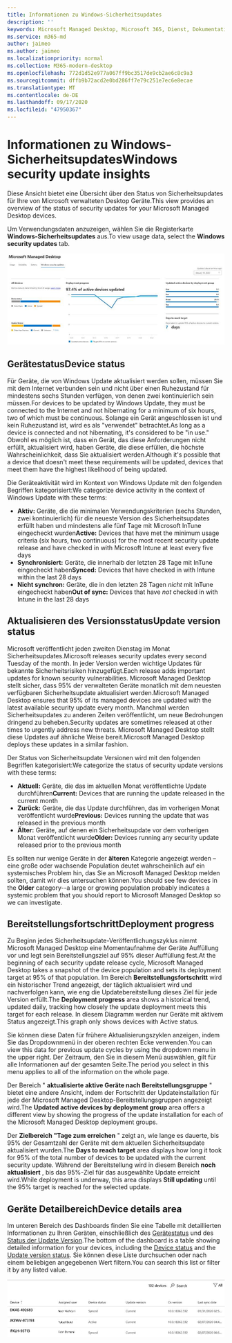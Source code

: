 ```yaml
---
title: Informationen zu Windows-Sicherheitsupdates
description: ''
keywords: Microsoft Managed Desktop, Microsoft 365, Dienst, Dokumentation
ms.service: m365-md
author: jaimeo
ms.author: jaimeo
ms.localizationpriority: normal
ms.collection: M365-modern-desktop
ms.openlocfilehash: 772d1d52e977a067ff9bc3517de9cb2ae6c8c9a3
ms.sourcegitcommit: dffb9b72acd2e0bd286ff7e79c251e7ec6e8ecae
ms.translationtype: MT
ms.contentlocale: de-DE
ms.lasthandoff: 09/17/2020
ms.locfileid: "47950367"
---
```

# <a name="windows-security-update-insights"></a><span data-ttu-id="be48a-103">Informationen zu Windows-Sicherheitsupdates</span><span class="sxs-lookup"><span data-stu-id="be48a-103">Windows security update insights</span></span>
<span data-ttu-id="be48a-104">Diese Ansicht bietet eine Übersicht über den Status von Sicherheitsupdates für Ihre von Microsoft verwalteten Desktop Geräte.</span><span class="sxs-lookup"><span data-stu-id="be48a-104">This view provides an overview of the status of security updates for your Microsoft Managed Desktop devices.</span></span> 

<span data-ttu-id="be48a-105">Um Verwendungsdaten anzuzeigen, wählen Sie die Registerkarte <strong>Windows-Sicherheitsupdates</strong> aus.</span><span class="sxs-lookup"><span data-stu-id="be48a-105">To view usage data, select the <strong>Windows security updates</strong> tab.</span></span>

![Windows-Sicherheitsupdate Bereich: Balkendiagramme des Gerätestatus und der Update Version in der linken Spalte, Aktualisierungs Bereitstellungsfortschritt im Zeitverlauf in der mittleren Spalte und Prozentsatz aktiver Geräte nach Bereitstellungsgruppe sowie die Anzahl der Tage, die zum Erreichen des Bereitstellungsziels "95%" in der rechten Spalte verwendet wurden.](../../media/update-insights.jpg)

## <a name="device-status"></a><span data-ttu-id="be48a-107">Gerätestatus</span><span class="sxs-lookup"><span data-stu-id="be48a-107">Device status</span></span>

<span data-ttu-id="be48a-108">Für Geräte, die von Windows Update aktualisiert werden sollen, müssen Sie mit dem Internet verbunden sein und nicht über einen Ruhezustand für mindestens sechs Stunden verfügen, von denen zwei kontinuierlich sein müssen.</span><span class="sxs-lookup"><span data-stu-id="be48a-108">For devices to be updated by Windows Update, they must be connected to the Internet and not hibernating for a minimum of six hours, two of which must be continuous.</span></span> <span data-ttu-id="be48a-109">Solange ein Gerät angeschlossen ist und kein Ruhezustand ist, wird es als "verwendet" betrachtet.</span><span class="sxs-lookup"><span data-stu-id="be48a-109">As long as a device is connected and not hibernating, it's considered to be "in use."</span></span> <span data-ttu-id="be48a-110">Obwohl es möglich ist, dass ein Gerät, das diese Anforderungen nicht erfüllt, aktualisiert wird, haben Geräte, die diese erfüllen, die höchste Wahrscheinlichkeit, dass Sie aktualisiert werden.</span><span class="sxs-lookup"><span data-stu-id="be48a-110">Although it's possible that a device that doesn't meet these requirements will be updated, devices that meet them have the highest likelihood of being updated.</span></span> 

<span data-ttu-id="be48a-111">Die Geräteaktivität wird im Kontext von Windows Update mit den folgenden Begriffen kategorisiert:</span><span class="sxs-lookup"><span data-stu-id="be48a-111">We categorize device activity in the context of Windows Update with these terms:</span></span>

- <span data-ttu-id="be48a-112"><strong>Aktiv:</strong> Geräte, die die minimalen Verwendungskriterien (sechs Stunden, zwei kontinuierlich) für die neueste Version des Sicherheitsupdates erfüllt haben und mindestens alle fünf Tage mit Microsoft InTune eingecheckt wurden</span><span class="sxs-lookup"><span data-stu-id="be48a-112"><strong>Active:</strong> Devices that have met the minimum usage criteria (six hours, two continuous) for the most recent security update release and have checked in with Microsoft Intune at least every five days</span></span>
- <span data-ttu-id="be48a-113"><strong>Synchronisiert:</strong> Geräte, die innerhalb der letzten 28 Tage mit InTune eingecheckt haben</span><span class="sxs-lookup"><span data-stu-id="be48a-113"><strong>Synced:</strong> Devices that have checked in with Intune within the last 28 days</span></span>
- <span data-ttu-id="be48a-114"><strong>Nicht synchron:</strong> Geräte, die in den letzten 28 Tagen <i>nicht</i> mit InTune eingecheckt haben</span><span class="sxs-lookup"><span data-stu-id="be48a-114"><strong>Out of sync:</strong> Devices that have <i>not</i> checked in with Intune in the last 28 days</span></span>




## <a name="update-version-status"></a><span data-ttu-id="be48a-115">Aktualisieren des Versionsstatus</span><span class="sxs-lookup"><span data-stu-id="be48a-115">Update version status</span></span>

<span data-ttu-id="be48a-116">Microsoft veröffentlicht jeden zweiten Dienstag im Monat Sicherheitsupdates.</span><span class="sxs-lookup"><span data-stu-id="be48a-116">Microsoft releases security updates every second Tuesday of the month.</span></span> <span data-ttu-id="be48a-117">In jeder Version werden wichtige Updates für bekannte Sicherheitsrisiken hinzugefügt.</span><span class="sxs-lookup"><span data-stu-id="be48a-117">Each release adds important updates for known security vulnerabilities.</span></span> <span data-ttu-id="be48a-118">Microsoft Managed Desktop stellt sicher, dass 95% der verwalteten Geräte monatlich mit dem neuesten verfügbaren Sicherheitsupdate aktualisiert werden.</span><span class="sxs-lookup"><span data-stu-id="be48a-118">Microsoft Managed Desktop ensures that 95% of its managed devices are updated with the latest available security update every month.</span></span> <span data-ttu-id="be48a-119">Manchmal werden Sicherheitsupdates zu anderen Zeiten veröffentlicht, um neue Bedrohungen dringend zu beheben.</span><span class="sxs-lookup"><span data-stu-id="be48a-119">Security updates are sometimes released at other times to urgently address new threats.</span></span> <span data-ttu-id="be48a-120">Microsoft Managed Desktop stellt diese Updates auf ähnliche Weise bereit.</span><span class="sxs-lookup"><span data-stu-id="be48a-120">Microsoft Managed Desktop deploys these updates in a similar fashion.</span></span>

<span data-ttu-id="be48a-121">Der Status von Sicherheitsupdate Versionen wird mit den folgenden Begriffen kategorisiert:</span><span class="sxs-lookup"><span data-stu-id="be48a-121">We categorize the status of security update versions with these terms:</span></span>

- <span data-ttu-id="be48a-122"><strong>Aktuell:</strong> Geräte, die das im aktuellen Monat veröffentlichte Update durchführen</span><span class="sxs-lookup"><span data-stu-id="be48a-122"><strong>Current:</strong> Devices that are running the update released in the current month</span></span>
- <span data-ttu-id="be48a-123"><strong>Zurück:</strong> Geräte, die das Update durchführen, das im vorherigen Monat veröffentlicht wurde</span><span class="sxs-lookup"><span data-stu-id="be48a-123"><strong>Previous:</strong> Devices running the update that was released in the previous month</span></span>
- <span data-ttu-id="be48a-124"><strong>Älter:</strong> Geräte, auf denen ein Sicherheitsupdate vor dem vorherigen Monat veröffentlicht wurde</span><span class="sxs-lookup"><span data-stu-id="be48a-124"><strong>Older:</strong> Devices running any security update released prior to the previous month</span></span>

<span data-ttu-id="be48a-125">Es sollten nur wenige Geräte in der <strong>älteren</strong> Kategorie angezeigt werden – eine große oder wachsende Population deutet wahrscheinlich auf ein systemisches Problem hin, das Sie an Microsoft Managed Desktop melden sollten, damit wir dies untersuchen können.</span><span class="sxs-lookup"><span data-stu-id="be48a-125">You should see few devices in the <strong>Older</strong> category--a large or growing population probably indicates a systemic problem that you should report to Microsoft Managed Desktop so we can investigate.</span></span>


## <a name="deployment-progress"></a><span data-ttu-id="be48a-126">Bereitstellungsfortschritt</span><span class="sxs-lookup"><span data-stu-id="be48a-126">Deployment progress</span></span>

<span data-ttu-id="be48a-127">Zu Beginn jedes Sicherheitsupdate-Veröffentlichungszyklus nimmt Microsoft Managed Desktop eine Momentaufnahme der Geräte Auffüllung vor und legt sein Bereitstellungsziel auf 95% dieser Auffüllung fest.</span><span class="sxs-lookup"><span data-stu-id="be48a-127">At the beginning of each security update release cycle, Microsoft Managed Desktop takes a snapshot of the device population and sets its deployment target at 95% of that population.</span></span> <span data-ttu-id="be48a-128">Im Bereich <strong>Bereitstellungsfortschritt</strong> wird ein historischer Trend angezeigt, der täglich aktualisiert wird und nachverfolgen kann, wie eng die Updatebereitstellung dieses Ziel für jede Version erfüllt.</span><span class="sxs-lookup"><span data-stu-id="be48a-128">The <strong>Deployment progress</strong> area shows a historical trend, updated daily, tracking how closely the update deployment meets this target for each release.</span></span> <span data-ttu-id="be48a-129">In diesem Diagramm werden nur Geräte mit aktivem Status angezeigt.</span><span class="sxs-lookup"><span data-stu-id="be48a-129">This graph only shows devices with Active status.</span></span>

<span data-ttu-id="be48a-130">Sie können diese Daten für frühere Aktualisierungszyklen anzeigen, indem Sie das Dropdownmenü in der oberen rechten Ecke verwenden.</span><span class="sxs-lookup"><span data-stu-id="be48a-130">You can view this data for previous update cycles by using the dropdown menu in the upper right.</span></span> <span data-ttu-id="be48a-131">Der Zeitraum, den Sie in diesem Menü auswählen, gilt für alle Informationen auf der gesamten Seite.</span><span class="sxs-lookup"><span data-stu-id="be48a-131">The period you select in this menu applies to all of the information on the whole page.</span></span>

<span data-ttu-id="be48a-132">Der Bereich " <strong>aktualisierte aktive Geräte nach Bereitstellungsgruppe</strong> " bietet eine andere Ansicht, indem der Fortschritt der Updateinstallation für jede der Microsoft Managed Desktop-Bereitstellungsgruppen angezeigt wird.</span><span class="sxs-lookup"><span data-stu-id="be48a-132">The <strong>Updated active devices by deployment group</strong> area offers a different view by showing the progress of the update installation for each of the Microsoft Managed Desktop deployment groups.</span></span>

<span data-ttu-id="be48a-133">Der <strong>Zielbereich "Tage zum erreichen</strong> " zeigt an, wie lange es dauerte, bis 95% der Gesamtzahl der Geräte mit dem aktuellen Sicherheitsupdate aktualisiert wurden.</span><span class="sxs-lookup"><span data-stu-id="be48a-133">The <strong>Days to reach target</strong> area displays how long it took for 95% of the total number of devices to be updated with the current security update.</span></span> <span data-ttu-id="be48a-134">Während der Bereitstellung wird in diesem Bereich <strong>noch aktualisiert</strong> , bis das 95%-Ziel für das ausgewählte Update erreicht wird.</span><span class="sxs-lookup"><span data-stu-id="be48a-134">While deployment is underway, this area displays <strong>Still updating</strong> until the 95% target is reached for the selected update.</span></span>

## <a name="device-details-area"></a><span data-ttu-id="be48a-135">Geräte Detailbereich</span><span class="sxs-lookup"><span data-stu-id="be48a-135">Device details area</span></span>

<span data-ttu-id="be48a-136">Im unteren Bereich des Dashboards finden Sie eine Tabelle mit detaillierten Informationen zu Ihren Geräten, einschließlich des [Gerätestatus](#device-status) und des [Status der Update Version](#update-version-status).</span><span class="sxs-lookup"><span data-stu-id="be48a-136">The bottom of the dashboard is a table showing detailed information for your devices, including the [Device status](#device-status) and the [Update version status](#update-version-status).</span></span> <span data-ttu-id="be48a-137">Sie können diese Liste durchsuchen oder nach einem beliebigen angegebenen Wert filtern.</span><span class="sxs-lookup"><span data-stu-id="be48a-137">You can search this list or filter it by any listed value.</span></span>


![Geräte Detailtabelle mit Spalten für Gerätename, zugewiesener Benutzer, Gerätestatus, Update Version, Betriebssystemversion und Datum, an dem das Gerät zuletzt synchronisiert wurde.](../../media/security-update-insights-device-table-sterile.png)
